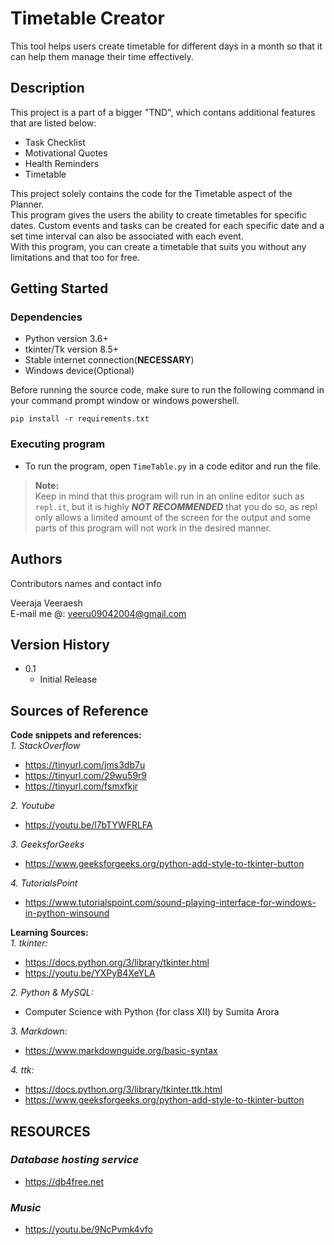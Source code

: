 # Timetable Creator

This tool helps users create timetable for different days in a month so that it can help them manage their time effectively.

## Description

This project is a part of a bigger "TND", which contans additional features that are listed below: <br>
* Task Checklist
* Motivational Quotes
* Health Reminders
* Timetable

This project solely contains the code for the Timetable aspect of the Planner.<br>
This program gives the users the ability to create timetables for specific dates. Custom events and tasks can be created for each specific date and a set time interval can also be associated with each event.<br>
With this program, you can create a timetable that suits you without any limitations and that too for free.

## Getting Started

### Dependencies

* Python version 3.6+ 
* tkinter/Tk version 8.5+ 
* Stable internet connection(__NECESSARY__)
* Windows device(Optional)

Before running the source code, make sure to run the following command in your command prompt window or windows powershell.

`pip install -r requirements.txt`

### Executing program

* To run the program, open `TimeTable.py` in a code editor and run the file.  

>__Note:__  
Keep in mind that this program will run in an online editor such as `repl.it`, but it is highly *__NOT RECOMMENDED__* that you do so, as repl only allows a limited amount of the screen for the output and some parts of this program will not work in the desired manner.

## Authors

Contributors names and contact info

Veeraja Veeraesh   
E-mail me @: veeru09042004@gmail.com

## Version History

* 0.1
    * Initial Release

## Sources of Reference

__Code snippets and references:__  
_1. StackOverflow_  
* https://tinyurl.com/jms3db7u
* https://tinyurl.com/29wu59r9
* https://tinyurl.com/fsmxfkjr

_2. Youtube_  
* https://youtu.be/l7bTYWFRLFA  

_3. GeeksforGeeks_  
* https://www.geeksforgeeks.org/python-add-style-to-tkinter-button

_4. TutorialsPoint_
* https://www.tutorialspoint.com/sound-playing-interface-for-windows-in-python-winsound

__Learning Sources:__  
_1. tkinter:_  
* https://docs.python.org/3/library/tkinter.html
* https://youtu.be/YXPyB4XeYLA  

_2. Python & MySQL:_  
* Computer Science with Python (for class XII) by Sumita Arora

_3. Markdown:_  
* https://www.markdownguide.org/basic-syntax  

_4. ttk:_  
* https://docs.python.org/3/library/tkinter.ttk.html  
* https://www.geeksforgeeks.org/python-add-style-to-tkinter-button


## RESOURCES
### _Database hosting service_
* https://db4free.net

### _Music_
* https://youtu.be/9NcPvmk4vfo
